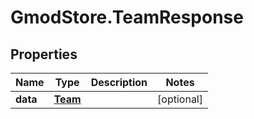 # GmodStore.TeamResponse

## Properties

Name | Type | Description | Notes
------------ | ------------- | ------------- | -------------
**data** | [**Team**](Team.md) |  | [optional] 


